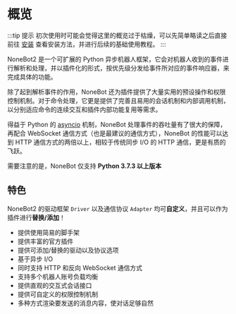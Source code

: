 # 概览

<!-- :::tip 提示
如果在阅读本文档时遇到难以理解的词汇，请随时查阅 [术语表](../glossary.md) 或使用 [Google 搜索](https://www.google.com/)。
::: -->

:::tip 提示
初次使用时可能会觉得这里的概览过于枯燥，可以先简单略读之后直接前往 [安装](./installation.md) 查看安装方法，并进行后续的基础使用教程。
:::

NoneBot2 是一个可扩展的 Python 异步机器人框架，它会对机器人收到的事件进行解析和处理，并以插件化的形式，按优先级分发给事件所对应的事件响应器，来完成具体的功能。

除了起到解析事件的作用，NoneBot 还为插件提供了大量实用的预设操作和权限控制机制。对于命令处理，它更是提供了完善且易用的会话机制和内部调用机制，以分别适应命令的连续交互和插件内部功能复用等需求。

得益于 Python 的 [asyncio](https://docs.python.org/3/library/asyncio.html) 机制，NoneBot 处理事件的吞吐量有了很大的保障，再配合 WebSocket 通信方式（也是最建议的通信方式），NoneBot 的性能可以达到 HTTP 通信方式的两倍以上，相较于传统同步 I/O 的 HTTP 通信，更是有质的飞跃。

需要注意的是，NoneBot 仅支持 **Python 3.7.3 以上版本**

## 特色

NoneBot2 的驱动框架 `Driver` 以及通信协议 `Adapter` 均可**自定义**，并且可以作为插件进行**替换/添加**！

- 提供使用简易的脚手架
- 提供丰富的官方插件
- 提供可添加/替换的驱动以及协议选项
- 基于异步 I/O
- 同时支持 HTTP 和反向 WebSocket 通信方式
- 支持多个机器人账号负载均衡
- 提供直观的交互式会话接口
- 提供可自定义的权限控制机制
- 多种方式渲染要发送的消息内容，使对话足够自然
